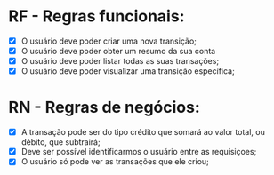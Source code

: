 # RF - Regras funcionais:
- [x] O usuário deve poder criar uma nova transição;
- [x] O usuário deve poder obter um resumo da sua conta
- [x] O usuário deve poder listar todas as suas transações;
- [x] O usuário deve poder visualizar uma transição específica;

# RN - Regras de negócios:

- [x] A transação pode ser do tipo crédito que somará ao valor total, ou débito, que subtrairá;
- [x] Deve ser possível identificarmos o usuário entre as requisiçoes;
- [x] O usuário só pode ver as transações que ele criou;